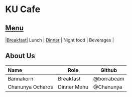 # KU Cafe

## [Menu](Menu.md)

|[Breakfast](Menu.md#Breafast)| Lunch | [Dinner](Menu.md#dinner) | Night food | Beverages |

## About Us


| Name      | Role      | Github          |
|:----------|-----------|-----------------|
| Bannakorn | Breakfast | @borrabeam      |
| Chanunya Ocharos | Dinner Menu | @Chanunya |

